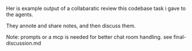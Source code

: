 Her is example output of a collabaratic review this codebase task i gave to the agents.

They annote and share notes, and then discuss them. 

Note: prompts or a mcp is needed for better chat room handling. see final-discussion.md

